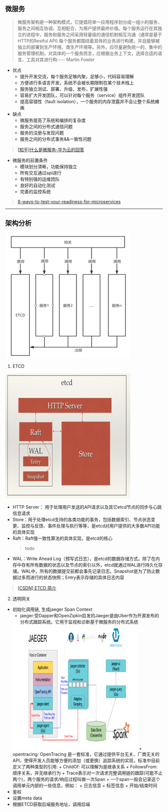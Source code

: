 
## 微服务
>微服务架构是一种架构模式，它提倡将单一应用程序划分成一组小的服务，服务之间相互协调、互相配合，为用户提供最终价值。每个服务运行在其独立的进程中，服务和服务之间采用轻量级的通信机制相互沟通（通常是基于HTTP的Restful API).每个服务都围绕着具体的业务进行构建，并且能够被独立的部署到生产环境、类生产环境等。另外，应尽量避免统一的、集中的服务管理机制，对具体的一个服务而言，应根据业务上下文，选择合适的语言、工具对其进行构---- Martin Fowler

+ 优点
  + 提升开发交流，每个服务足够内聚，足够小，代码容易理解
  + 方便进行多语言开发，系统不会被长期限制在某个技术栈上
  + 服务独立测试、部署、升级、发布，扩展性强
  + 容易扩大开发团队，可以针对每个服务（service）组件开发团队
  + 提高容错性（fault isolation），一个服务的内存泄露并不会让整个系统瘫痪
+ 缺点
  + 微服务提高了系统和编排的复杂度
  + 服务之间的分布式通信问题
  + 服务的注册与发现问题
  + 服务之间的分布式事务&&一致性问题

> <a href="https://www.zdnet.com/article/8-ways-to-test-your-readiness-for-microservices/" />[知乎]什么是微服务-华为云的回答</a>

+ 微服务的前置条件
  + 模块划分清晰，功能保持独立
  + 所有交互通过api进行
  + 有特别强的运维团队
  + 良好的自动化测试
  + 完善的监控系统

> <a href="https://www.zdnet.com/article/8-ways-to-test-your-readiness-for-microservices/" />8-ways-to-test-your-readiness-for-microservices</a>

---

## 架构分析
<img src="https://github.com/siyoo/devops/blob/master/images/整体架构.png" height="400px" width="400px" />

1. ETCD

<img src="https://github.com/siyoo/devops/blob/master/images/etcd.jpg" height="400px" width="400px" />

+ HTTP Server： 用于处理用户发送的API请求以及其它etcd节点的同步与心跳信息请求
+ Store：用于处理etcd支持的各类功能的事务，包括数据索引、节点状态变更、监控与反馈、事件处理与执行等等，是etcd对用户提供的大多数API功能的具体实现
+ Raft：Raft强一致性算法的具体实现，是etcd的核心
  > todo
+ WAL：Write Ahead Log（预写式日志），是etcd的数据存储方式。除了在内存中存有所有数据的状态以及节点的索引以外，etcd就通过WAL进行持久化存储。WAL中，所有的数据提交前都会事先记录日志。Snapshot是为了防止数据过多而进行的状态快照；Entry表示存储的具体日志内容
> <a href="https://blog.csdn.net/bbwangj/article/details/82584988" />[CSDN] ETCD 简介</a>

2. 透明网关
+ 初始化调用链, 生成jaeger Span Context
  + jaeger:受Dapper和OpenZipkin启发的Jaeger是由Uber作为开源发布的分布式跟踪系统。它用于监视和诊断基于微服务的分布式系统
   <img src="https://github.com/siyoo/devops/blob/master/images/jaeger.png" height="400px" width="400px" />
  + opentracing: OpenTracing 是一套标准，它通过提供平台无关、厂商无关的API，使得开发人员能够方便的添加（或更换）追踪系统的实现，标准中目前定义了两种类型的引用:
    + ChildOf: 可以理解为是继承关系
    + FollowsFrom: 顺序关系，并无继承行为
  + Trace表示对一次请求完整调用链的跟踪(可能不止两个)，两个服务的请求/响应过程叫做一次Span
  + 一个span一般会记录这个调用单元内部的一些信息，例如：
    + 日志信息
    + 标签信息
    + 开始/结束时间
+ 鉴权
+ 设置meta data
+ 根据ETCD获取后端服务地址，调用后端
